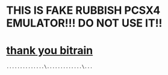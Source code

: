 # **THIS IS FAKE RUBBISH PCSX4 EMULATOR!!! DO NOT USE IT!!**
# [thank you bitrain](https://www.youtube.com/watch?v=k3ocqJ6_Nqw)
    

    

    

    

    

    

    

    
    ..............\.............\...
